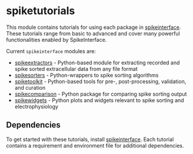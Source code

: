 # spiketutorials

This module contains tutorials for using each package in [spikeinterface](https://github.com/SpikeInterface/spikeinterface).
These tutorials range from basic to advanced and cover many powerful functionalities enabled by SpikeInterface.

Current `spikeinterface` modules are:

- [spikeextractors](https://github.com/SpikeInterface/spikeextractors) - Python-based module for extracting recorded and spike sorted extracellular data from any file format
- [spikesorters](https://github.com/SpikeInterface/spikesorters) - Python-wrappers to spike sorting algorithms
- [spiketoolkit](https://github.com/SpikeInterface/spiketoolkit) - Python-based tools for pre-, post-processing, validation, and curation
- [spikecomparison](https://github.com/SpikeInterface/spikecomparison) - Python package for comparing spike sorting output
- [spikewidgets](https://github.com/SpikeInterface/spikewidgets) - Python plots and widgets relevant to spike sorting and electrophysiology

## Dependencies

To get started with these tutorials, install [spikeinterface](https://github.com/SpikeInterface/pikeinterface).
Each tutorial contains a requirement and environment file for additional dependencies.


